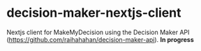 # decision-maker-nextjs-client
Nextjs client for MakeMyDecision using the Decision Maker API (https://github.com/raihahahan/decision-maker-api).
 **In progress**
